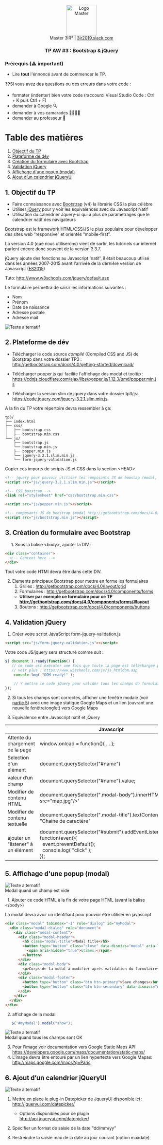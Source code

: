 <p align="center">
  <a href="https://3ir2019.slack.com">
     <img src="https://github.com/bilelz/tpaw/blob/master/galilee.png?raw=true" alt="Logo Master" width=100/>
  </a>  
  <br/>
  Master 3IR² | <a href="https://3ir2019.slack.com/messages/aw">3ir2019.slack.com</a>
<h3 align="center">TP AW #3 : Bootstrap & jQuery</h3>
</p>

### Prérequis (⚠️ important)

* Lire **tout** l'énnoncé avant de commencer le TP.

❓❓Si vous avez des questions ou des erreurs dans votre code : 
* formater (indenter) bien votre code (raccourci Visual Studio Code : Ctrl + K puis Ctrl + F)
* demander à Google 🔍
* demander à vos camarades 👩‍🎓👨‍🎓
* demander au professeur 🙋

Table des matières
=================

  1. [Objectif du TP](#1-objectif-du-tp)
  2. [Plateforme de dév](#2-plateforme-de-dév)
  3. [Création du formulaire avec Bootstrap](#3-création-du-formulaire-avec-bootstrap)
  4. [Validation jQuery](#4-validation-jquery)
  5. [Affichage d'une popup (modal)](#5-affichage-dune-popup-modal)
  6. [Ajout d’un calendrier jQueryU](#6-ajout-dun-calendrier-jqueryui)
  
  
## 1. Objectif du TP
* Faire connaissance avec [Bootstrap](https://github.com/twbs/bootstrap) (v4) la librairie CSS la plus célèbre
* Utiliser [jQuery](https://jquery.com/) pour y voir les équivalences avec du Javascript Natif
* Utilisation du calendrier Jquery-ui qui a plus de paramètrages que le calendrier natif des navigateurs

Bootstrap est le framework HTML/CSS/JS le plus populaire pour développer des sites web “responsive” et orientés “mobile-first”.

La version 4.0 (que nous utiliserons) vient de sortir, les tutoriels sur internet parlent encore donc souvent de la version 3.3.7.

jQuery ajoute des fonctions au Javascript 'natif', il était beaucoup utilisé dans les années 2007-2015 avant l'arrivée de la dernière version de Javascript ([ES2015](http://www.lilleweb.fr/js/2015/03/23/a-la-decouverte-de-es2015/))

Tuto: http://www.w3schools.com/jquery/default.asp

Le formulaire permettra de saisir les informations suivantes :
* Nom
* Prénom 
* Date de naissance
* Adresse postale
* Adresse mail

![Texte alternatif](https://raw.githubusercontent.com/bilelz/tpaw/master/tp3/image1.png "texte pour le titre, facultatif")   


## 2. Plateforme de dév

  * Télécharger le code source *compilé* (Compiled CSS and JS) de Bootstrap dans votre dossier TP3 :    http://getbootstrap.com/docs/4.0/getting-started/download/

  * Télécharger popper.js qui facilite l'affichage des modal et tooltip :
  https://cdnjs.cloudflare.com/ajax/libs/popper.js/1.12.3/umd/popper.min.js

  * Télécharger la version slim de jquery dans votre dossier tp3/js: https://code.jquery.com/jquery-3.2.1.slim.min.js

A la fin du TP votre répertoire devra ressembler à ça:


```
tp3/
├── index.html
├── css/
│   ├── bootstrap.css
│   ├── bootstrap.min.css
└── js/
    ├── bootstrap.js
    └── bootstrap.min.js
    ├── popper.min.js
    └── jquery-3.2.1.slim.min.js   
    └── form-jquery-validation.js
```


Copier ces imports de scripts JS et CSS dans la section \<HEAD\>

```html
<!-- jquery pour pouvoir utiliser les composants JS de boostap (modal, tooltip...) -->
<script src="js/jquery-3.2.1.slim.min.js"></script>

<!-- CSS boostrap -->
<link rel="stylesheet" href="css/bootstrap.min.css">

<script src="js/popper.min.js"></script>

<!-- composants JS de boostrap (modal http://getbootstrap.com/docs/4.0/components/modal/ , collapse...) -->
<script src="js/bootstrap.min.js"></script>
```

## 3. Création du formulaire avec Bootstrap
      1. Sous la balise \<body\>, ajouter la DIV :
```html
<div class="container">
  <!-- Content here -->
</div>
```
Tout votre code HTMl devra être dans cette DIV.

   2. Elements principaux Bootstrap pour mettre en forme les formulaires
      1. Grilles : http://getbootstrap.com/docs/4.0/layout/grid
      2. Formulaires : http://getbootstrap.com/docs/4.0/components/forms
      * **Utiliser par exemple ce formulaire pour ce TP http://getbootstrap.com/docs/4.0/components/forms/#layout**
      3. Boutons : http://getbootstrap.com/docs/4.0/components/buttons

## 4. Validation jQuery
   1. Créer votre script JavaScript form-jquery-validation.js
```html
<script src="js/form-jquery-validation.js"></script>
```
Votre code JS/jquery sera structuré comme suit : 

```js
$( document ).ready(function() {
   // ce code est exécuter une fois que toute la page est téléchargée par le navigateur
   // voir plus : https://www.w3schools.com/js/js_htmldom.asp
    console.log( "DOM ready!" );
    
    // Y mettre le code jQuery pour valider tous les champs du formulaire
});
```

   2. Si tous les champs sont correctes, afficher une fenêtre modale (voir [partie 5](#5-affichage-dune-popup-modal)) avec une image statique Google Maps et un lien (ouvrant une nouvelle fenêtre/onglet) vers Google Maps

   3. Equivalence entre Javascript natif et jQuery

|                                 | Javascript                                          | jQuery           |
|---------------------------------|-----------------------------------------------------|----------------------------------------------|
|Attente du chargement de la page | window.onload = function(){ ... };                  | $( document ).ready(function(){ .... });     |
|Selection d'un élément           | document.querySelector("#name")                     | $("#name")                                   |
|valeur d’un champ                | document.querySelector("#name").value;              | $("#name").val()                             |
|Modifier de contenu HTML         | document.querySelector(".modal-body").innerHTML = '\<img src="map.jpg"/\>'   | $(".modal-body").html('\<img src="map.jpg"/\>'); | 
|Modifier de contenu textuelle    | document.querySelector(".modal-title").textContent = "Chaine de caractère" | $(".modal-title").text("Chaine de caractère"); | 
| ajouter un "listener" à un élément | document.querySelector("#submit").addEventListener("click", function(event){<br/> &nbsp;&nbsp;event.preventDefault(); <br/>&nbsp;&nbsp;console.log( "click" ); <br/>});  |  $("#submit").on("click",function(event){ <br/>&nbsp;&nbsp;event.preventDefault(); <br/>&nbsp;&nbsp;console.log( "click" ); <br/>});  |

## 5. Affichage d'une popup (modal)
![Texte alternatif](https://raw.githubusercontent.com/bilelz/tpaw/master/tp3/image4.png "texte pour le titre, facultatif")   
Modal quand un champ est vide

   1. Ajouter ce code HTML à la fin de votre page HTML (avant la balise \</body\>)
   
   La modal devra avoir un identifiant pour pouvoir être utiliser en javascript 
```html
<div class="modal" tabindex="-1" role="dialog" id="myModal">
  <div class="modal-dialog" role="document">
    <div class="modal-content">
      <div class="modal-header">
        <h5 class="modal-title">Modal title</h5>
        <button type="button" class="close" data-dismiss="modal" aria-label="Close">
          <span aria-hidden="true">&times;</span>
        </button>
      </div>
      <div class="modal-body">
        <p>Corps de la modal à modifier après validation du formulaire</p>
      </div>
      <div class="modal-footer">
        <button type="button" class="btn btn-primary">Save changes</button>
        <button type="button" class="btn btn-secondary" data-dismiss="modal">Close</button>
      </div>
    </div>
  </div>
</div>
```

   2. affichage de la modal
```js
   $('#myModal').modal("show");
```

![Texte alternatif](https://raw.githubusercontent.com/bilelz/tpaw/master/tp3/image3.png "texte pour le titre, facultatif")   
Modal quand tous les champs sont OK

   3. Pour l'image voir documentation vers Google Static Maps API https://developers.google.com/maps/documentation/static-maps/
   4. L'image devra être entouré par un lien hypertexte vers Google Mapas: http://maps.google.com/maps?q=Paris


## 6. Ajout d’un calendrier jQueryUI

![Texte alternatif](https://raw.githubusercontent.com/bilelz/tpaw/master/tp3/image2.png "texte pour le titre, facultatif")   
   1. Mettre en place le  plug-in Datepicker de JqueryUI disponible ici : http://jqueryui.com/datepicker/
      * Options disponibles pour ce plugin http://api.jqueryui.com/datepicker/
  
   2. Spécifier un format de saisie de la date "dd/mm/yy"
   3. Restreindre la saisie max de la date au jour courant (option maxdate)


